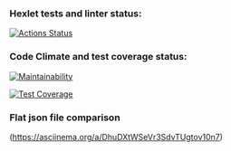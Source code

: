 ### Hexlet tests and linter status:
[![Actions Status](https://github.com/Dmitry-Perexozhev/python-project-50/actions/workflows/hexlet-check.yml/badge.svg)](https://github.com/Dmitry-Perexozhev/python-project-50/actions)

### Code Climate and test coverage status:
[![Maintainability](https://api.codeclimate.com/v1/badges/2093802b1c775182c27b/maintainability)](https://codeclimate.com/github/Dmitry-Perexozhev/python-project-50/maintainability)

[![Test Coverage](https://api.codeclimate.com/v1/badges/2093802b1c775182c27b/test_coverage)](https://codeclimate.com/github/Dmitry-Perexozhev/python-project-50/test_coverage)

### Flat json file comparison
(https://asciinema.org/a/DhuDXtWSeVr3SdvTUgtov10n7)
